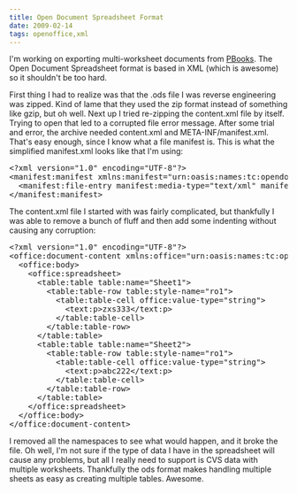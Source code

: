 ```yaml
---
title: Open Document Spreadsheet Format
date: 2009-02-14
tags: openoffice,xml
---
```

I'm working on exporting multi-worksheet documents from <a href="http://www.pbooks.org/">PBooks</a>. The Open Document Spreadsheet format is based in XML (which is awesome) so it shouldn't be too hard.

First thing I had to realize was that the .ods file I was reverse engineering was zipped. Kind of lame that they used the zip format instead of something like gzip, but oh well. Next up I tried re-zipping the content.xml file by itself. Trying to open that led to a corrupted file error message. After some trial and error, the archive needed content.xml and META-INF/manifest.xml. That's easy enough, since I know what a file manifest is. This is what the simplified manifest.xml looks like that I'm using:

<pre class="sh_xml">
&lt;?xml version="1.0" encoding="UTF-8"?>
&lt;manifest:manifest xmlns:manifest="urn:oasis:names:tc:opendocument:xmlns:manifest:1.0"> &lt;manifest:file-entry manifest:media-type="application/vnd.oasis.opendocument.spreadsheet" manifest:full-path="/"/>
  &lt;manifest:file-entry manifest:media-type="text/xml" manifest:full-path="content.xml"/>
&lt;/manifest:manifest>
</pre>

The content.xml file I started with was fairly complicated, but thankfully I was able to remove a bunch of fluff and then add some indenting without causing any corruption:

<pre class="sh_xml">
&lt;?xml version="1.0" encoding="UTF-8"?>
&lt;office:document-content xmlns:office="urn:oasis:names:tc:opendocument:xmlns:office:1.0" xmlns:style="urn:oasis:names:tc:opendocument:xmlns:style:1.0" xmlns:text="urn:oasis:names:tc:opendocument:xmlns:text:1.0" xmlns:table="urn:oasis:names:tc:opendocument:xmlns:table:1.0" xmlns:meta="urn:oasis:names:tc:opendocument:xmlns:meta:1.0" xmlns:number="urn:oasis:names:tc:opendocument:xmlns:datastyle:1.0" office:version="1.1">
  &lt;office:body>
    &lt;office:spreadsheet>
      &lt;table:table table:name="Sheet1">
        &lt;table:table-row table:style-name="ro1">
          &lt;table:table-cell office:value-type="string">
            &lt;text:p>zxs333&lt;/text:p>
          &lt;/table:table-cell>
        &lt;/table:table-row>
      &lt;/table:table>
      &lt;table:table table:name="Sheet2">
        &lt;table:table-row table:style-name="ro1">
          &lt;table:table-cell office:value-type="string">
            &lt;text:p>abc222&lt;/text:p>
          &lt;/table:table-cell>
        &lt;/table:table-row>
      &lt;/table:table>
    &lt;/office:spreadsheet>
  &lt;/office:body>
&lt;/office:document-content>
</pre>

I removed all the namespaces to see what would happen, and it broke the file. Oh well, I'm not sure if the type of data I have in the spreadsheet will cause any problems, but all I really need to support is CVS data with multiple worksheets. Thankfully the ods format makes handling multiple sheets as easy as creating multiple tables. Awesome.

